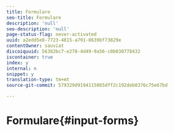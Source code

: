 ```yaml
---
title: Formulare
seo-title: Formulare
description: 'null'
seo-description: 'null'
page-status-flag: never-activated
uuid: a2edd5e8-7723-4815-a791-8639bf73829e
contentOwner: sauviat
discoiquuid: 56382bc7-e278-4d49-9a56-c0b030778432
iscontainer: true
index: y
internal: n
snippet: y
translation-type: tm+mt
source-git-commit: 579329d9194115065dff2c192deb0376c75e67bd

---
```



# Formulare{#input-forms}

